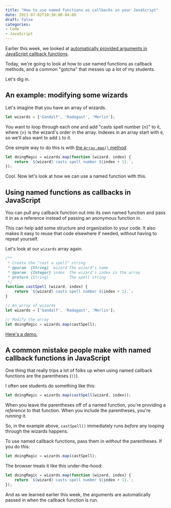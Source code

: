 ```yaml
---
title: "How to use named functions as callbacks in your JavaScript"
date: 2021-07-02T10:30:00-04:00
draft: false
categories:
- Code
- JavaScript
---
```


Earlier this week, we looked at [automatically provided arguments in JavaScript callback functions](/automatically-provided-arguments-in-javascript-callback-functions/).

Today, we're going to look at how to use named functions as callback methods, and a common "gotcha" that messes up a lot of my students.

Let's dig in.

## An example: modifying some wizards

Let's imagine that you have an array of wizards.

```js
let wizards = ['Gandalf', 'Radagast', 'Merlin'];
```

You want to loop through each one and add "casts spell number {n}" to it, where `{n}` is the wizard's order in the array. Indexes in an array start with `0`, so we'll also want to add `1` to it.

One simple way to do this is with [the `Array.map()` method](/what-array.map-does-in-vanilla-js/).

```js
let doingMagic = wizards.map(function (wizard, index) {
	return `${wizard} casts spell number ${index + 1}.`;
});
```

Cool. Now let's look at how we can use a named function with this.

## Using named functions as callbacks in JavaScript

You can pull any callback function out into its own named function and pass it in as a reference instead of passing an anonymous function in.

This can help add some structure and organization to your code. It also makes it easy to reuse that code elsewhere if needed, without having to repeat yourself.

Let's look at our `wizards` array again.

```js
/**
 * Create the "cast a spell" string
 * @param  {String}  wizard The wizard's name
 * @param  {Integer} index  The wizard's index in the array
 * @return {String}         The spell string
 */
function castSpell (wizard, index) {
	return `${wizard} casts spell number ${index + 1}.`;
}

// An array of wizards
let wizards = ['Gandalf', 'Radagast', 'Merlin'];

// Modify the array
let doingMagic = wizards.map(castSpell);
```

[Here's a demo.](https://codepen.io/cferdinandi/pen/KKmpJxm?editors=1112)

## A common mistake people make with named callback functions in JavaScript

One thing that really trips a lot of folks up when using named callback functions are the parentheses (`()`).

I often see students do something like this:

```js
let doingMagic = wizards.map(castSpell(wizard, index));
```

When you leave the parentheses off of a named function, you're providing a _reference_ to that function. When you include the parentheses, you're _running_ it.

So, in the example above, `castSpell()` immediately runs _before_ any looping through the wizards happens.

To use named callback functions, pass them in _without_ the parentheses. If you do this:

```js
let doingMagic = wizards.map(castSpell);
```

The browser treats it like this under-the-hood:

```js
let doingMagic = wizards.map(function (wizard, index) {
	return `${wizard} casts spell number ${index + 1}.`;
});
```

And as we learned earlier this week, the arguments are automatically passed in when the callback function is run.